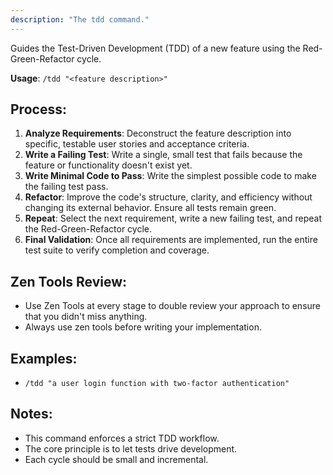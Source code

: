 ```yaml
---
description: "The tdd command."
---
```


Guides the Test-Driven Development (TDD) of a new feature using the Red-Green-Refactor cycle.

**Usage**: `/tdd "<feature description>"`

## Process:
1.  **Analyze Requirements**: Deconstruct the feature description into specific, testable user stories and acceptance criteria.
2.  **Write a Failing Test**: Write a single, small test that fails because the feature or functionality doesn't exist yet.
3.  **Write Minimal Code to Pass**: Write the simplest possible code to make the failing test pass.
4.  **Refactor**: Improve the code's structure, clarity, and efficiency without changing its external behavior. Ensure all tests remain green.
5.  **Repeat**: Select the next requirement, write a new failing test, and repeat the Red-Green-Refactor cycle.
6.  **Final Validation**: Once all requirements are implemented, run the entire test suite to verify completion and coverage.

## Zen Tools Review:
- Use Zen Tools at every stage to double review your approach to ensure that you didn't miss anything.
- Always use zen tools before writing your implementation.

## Examples:
-   `/tdd "a user login function with two-factor authentication"`

## Notes:
-   This command enforces a strict TDD workflow.
-   The core principle is to let tests drive development.
-   Each cycle should be small and incremental.
